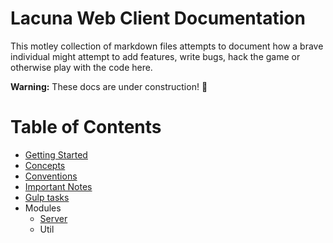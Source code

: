 # Lacuna Web Client Documentation

This motley collection of markdown files attempts to document how a brave individual might attempt to add features, write bugs, hack the game or otherwise play with the code here.

**Warning:** These docs are under construction! :construction:

# Table of Contents

- [Getting Started](getting-started.md)
- [Concepts](concepts.md)
- [Conventions](conventions.md)
- [Important Notes](important-notes.md)
- [Gulp tasks](gulp-tasks.md)
- Modules
    - [Server](modules/server.md)
    - Util
